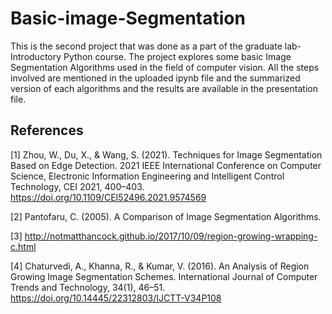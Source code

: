 # Basic-image-Segmentation
This is the second project that was done as a part of the graduate lab- Introductory Python course. The project explores some basic Image Segmentation Algorithms used in the field of computer vision. All the steps involved are mentioned in the uploaded ipynb file and the summarized version of each algorithms and the results are available in the presentation file.

## References
[1] Zhou, W., Du, X., & Wang, S. (2021). Techniques for Image Segmentation Based on Edge Detection. 2021 IEEE International Conference on Computer Science, Electronic Information Engineering and Intelligent Control Technology, CEI 2021, 400–403. https://doi.org/10.1109/CEI52496.2021.9574569

[2] Pantofaru, C. (2005). A Comparison of Image Segmentation Algorithms.

[3] http://notmatthancock.github.io/2017/10/09/region-growing-wrapping-c.html

[4] Chaturvedi, A., Khanna, R., & Kumar, V. (2016). An Analysis of Region Growing Image Segmentation Schemes. International Journal of Computer Trends and Technology, 34(1), 46–51. https://doi.org/10.14445/22312803/IJCTT-V34P108

